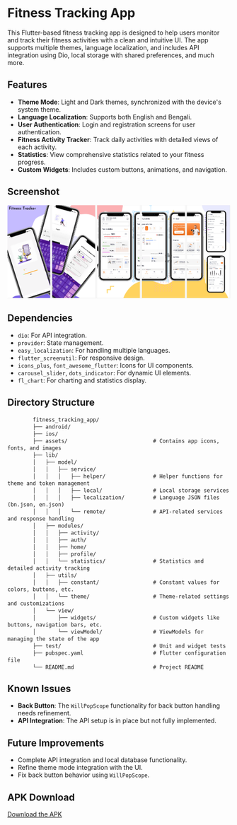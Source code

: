 # Fitness Tracking App

This Flutter-based fitness tracking app is designed to help users monitor and track their fitness activities with a clean and intuitive UI. The app supports multiple themes, language localization, and includes API integration using Dio, local storage with shared preferences, and much more.

## Features

- **Theme Mode**: Light and Dark themes, synchronized with the device's system theme.
- **Language Localization**: Supports both English and Bengali.
- **User Authentication**: Login and registration screens for user authentication.
- **Fitness Activity Tracker**: Track daily activities with detailed views of each activity.
- **Statistics**: View comprehensive statistics related to your fitness progress.
- **Custom Widgets**: Includes custom buttons, animations, and navigation.
## Screenshot

![Fitness Tracker](./fitness%20tracker.png)


## Dependencies

- `dio`: For API integration.
- `provider`: State management.
- `easy_localization`: For handling multiple languages.
- `flutter_screenutil`: For responsive design.
- `icons_plus`, `font_awesome_flutter`: Icons for UI components.
- `carousel_slider`, `dots_indicator`: For dynamic UI elements.
- `fl_chart`: For charting and statistics display.

## Directory Structure
            fitness_tracking_app/
            ├── android/
            ├── ios/
            ├── assets/                           # Contains app icons, fonts, and images
            ├── lib/
            │   ├── model/
            │   │   ├── service/
            │   │   │   ├── helper/               # Helper functions for theme and token management
            │   │   │   ├── local/                # Local storage services
            │   │   │   ├── localization/         # Language JSON files (bn.json, en.json)
            │   │   │   └── remote/               # API-related services and response handling
            │   ├── modules/
            │   │   ├── activity/
            │   │   ├── auth/
            │   │   ├── home/
            │   │   ├── profile/
            │   │   └── statistics/               # Statistics and detailed activity tracking
            │   ├── utils/
            │   │   ├── constant/                 # Constant values for colors, buttons, etc.
            │   │   └── theme/                    # Theme-related settings and customizations
            │   └── view/
            │       ├── widgets/                  # Custom widgets like buttons, navigation bars, etc.
            │       └── viewModel/                # ViewModels for managing the state of the app
            ├── test/                             # Unit and widget tests
            ├── pubspec.yaml                      # Flutter configuration file
            └── README.md                         # Project README


## Known Issues

- **Back Button**: The `WillPopScope` functionality for back button handling needs refinement.
- **API Integration**: The API setup is in place but not fully implemented.

## Future Improvements

- Complete API integration and local database functionality.
- Refine theme mode integration with the UI.
- Fix back button behavior using `WillPopScope`.
## APK Download

[Download the APK](https://drive.google.com/file/d/1-5iujQLLtEuvD-rP1pE43E0gCbXG0-xg/view?usp=sharing)

